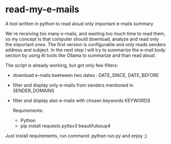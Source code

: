 # read-my-e-mails
A tool written in python to read aloud only important e-mails summary

We`re receiving too many e-mails, and wasting too much time to read them, so my concept is that computer should download, analyze and read only the important ones.
The first version is configurable and only reads senders address and subject.
In the next step I will try to summarize the e-mail body section by using AI tools like Ollama to summarize and than read aloud.

The script is already working, but got only few filters:
- download e-mails beetween two dates : DATE_SINCE, DATE_BEFORE
- filter and display only e-mails from senders mentioned in SENDER_DOMAINS
- filter and display also e-mails with chosen keywords KEYWORDS

  Requirements:
  - Python
  - pip install requests pyttsx3 beautifulsoup4

Just install requirements, run command: python run.py and enjoy ;)
